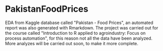 # PakistanFoodPrices
EDA from Kaggle database called "Pakistan - Food Prices", an automated report was also generated with Rmarkdown. The project was carried out for the course called "Introduction to R applied to agroindustry: Focus on process automation", for this reason not all the data have been analyzed. More analyzes will be carried out soon, to make it more complete.
